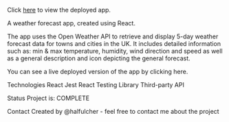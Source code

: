 Click [here](https://halfulcher.github.io/weather-app/) to view the deployed app.

A weather forecast app, created using React.

The app uses the Open Weather API to retrieve and display 5-day weather forecast data for towns and cities in the UK. It includes detailed information such as: min & max temperature, humidity, wind direction and speed as well as a general description and icon depicting the general forecast.

You can see a live deployed version of the app by clicking here.

Technologies
React
Jest
React Testing Library
Third-party API

Status
Project is: COMPLETE

Contact
Created by @halfulcher - feel free to contact me about the project
